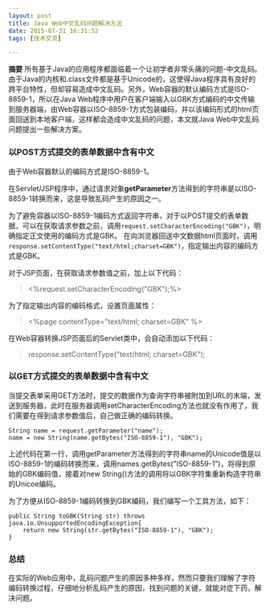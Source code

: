 ```yaml
---
layout: post
title: Java Web中文乱码问题解决方法
date: 2015-07-31 16:31:52
tags: [技术交流]

---
```

**摘要** 所有基于Java的应用程序都面临着一个让初学者非常头痛的问题-中文乱码。由于Java的内核和.class文件都是基于Unicode的，这使得Java程序具有良好的跨平台特性，但却容易造成中文乱码。另外，Web容器的默认编码方式是ISO-8859-1，所以在Java Web程序中用户在客户端输入以GBK方式编码的中文传输到服务器端，由Web容器以ISO-8859-1方式包装编码，并以该编码形式的html页面回送到本地客户端，这样都会造成中文乱码的问题，本文就Java Web中文乱码问题提出一些解决方案。<!-- more -->

### 以POST方式提交的表单数据中含有中文

由于Web容器默认的编码方式是ISO-8859-1。

在Servlet/JSP程序中，通过请求对象**getParameter**方法得到的字符串是以ISO-8859-1转换而来，这是导致乱码产生的原因之一。

为了避免容器以ISO-8859-1编码方式返回字符串，对于以POST提交的表单数据，可以在获取请求参数之前，调用`request.setCharacterEncoding("GBK")`，明确指定正文使用的编码方式是GBK。
在向浏览器回送中文数据html页面时，调用`response.setContentType("text/html;charset=GBK")`，指定输出内容的编码方式是GBK。

对于JSP页面，在获取请求参数值之前，加上以下代码：

> <%request.setCharacterEncoding("GBK");%>

为了指定输出内容的编码格式，设置页面属性：

> <%page contentType="text/html; charset=GBK" %>

在Web容器转换JSP页面后的Servlet类中，会自动添加以下代码：

> response.setContentType("text/html; charset=GBK");

### 以GET方式提交的表单数据中含有中文

当提交表单采用GET方法时，提交的数据作为查询字符串被附加到URL的末端，发送到服务器，此时在服务器调用setCharacterEncoding方法也就没有作用了，我们需要在得到请求参数值后，自己做正确的编码转换。

```
String name = request.getParameter("name");
name = new String(name.getBytes("ISO-8859-1"), "GBK");
```

上述代码在第一行，调用getParameter方法得到的字符串name的Unicode值是以ISO-8859-1的编码转换而来，调用names.getBytes("ISO-8859-1")，将得到原始的GBK编码值，接着对new String()方法的调用将以GBK字符集重新构造字符串的Unicoe编码。

为了方便从ISO-8859-1编码转换到GBK编码，我们编写一个工具方法，如下：

```
public String toGBK(String str) throws java.io.UnsupportedEncodingException{
	return new String(str.getBytes("ISO-8859-1"), "GBK");
}
```

### 总结

在实际的Web应用中，乱码问题产生的原因多种多样，然而只要我们理解了字符编码转换过程，仔细地分析乱码产生的原因，找到问题的关键，就能对症下药，解决问题。
